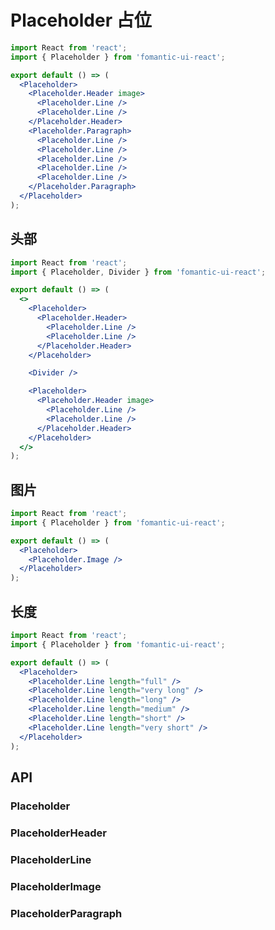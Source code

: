 # Placeholder 占位

```jsx
import React from 'react';
import { Placeholder } from 'fomantic-ui-react';

export default () => (
  <Placeholder>
    <Placeholder.Header image>
      <Placeholder.Line />
      <Placeholder.Line />
    </Placeholder.Header>
    <Placeholder.Paragraph>
      <Placeholder.Line />
      <Placeholder.Line />
      <Placeholder.Line />
      <Placeholder.Line />
      <Placeholder.Line />
    </Placeholder.Paragraph>
  </Placeholder>
);
```

## 头部

```jsx
import React from 'react';
import { Placeholder, Divider } from 'fomantic-ui-react';

export default () => (
  <>
    <Placeholder>
      <Placeholder.Header>
        <Placeholder.Line />
        <Placeholder.Line />
      </Placeholder.Header>
    </Placeholder>

    <Divider />

    <Placeholder>
      <Placeholder.Header image>
        <Placeholder.Line />
        <Placeholder.Line />
      </Placeholder.Header>
    </Placeholder>
  </>
);
```

## 图片

```jsx
import React from 'react';
import { Placeholder } from 'fomantic-ui-react';

export default () => (
  <Placeholder>
    <Placeholder.Image />
  </Placeholder>
);
```

## 长度

```jsx
import React from 'react';
import { Placeholder } from 'fomantic-ui-react';

export default () => (
  <Placeholder>
    <Placeholder.Line length="full" />
    <Placeholder.Line length="very long" />
    <Placeholder.Line length="long" />
    <Placeholder.Line length="medium" />
    <Placeholder.Line length="short" />
    <Placeholder.Line length="very short" />
  </Placeholder>
);
```

## API

### Placeholder

<API src="@/placeholder/Placeholder.tsx" hideTitle></API>

### PlaceholderHeader

<API src="@/placeholder/PlaceholderHeader.tsx" hideTitle></API>

### PlaceholderLine

<API src="@/placeholder/PlaceholderLine.tsx" hideTitle></API>

### PlaceholderImage

<API src="@/placeholder/PlaceholderImage.tsx" hideTitle></API>

### PlaceholderParagraph

<API src="@/placeholder/PlaceholderParagraph.tsx" hideTitle></API>
